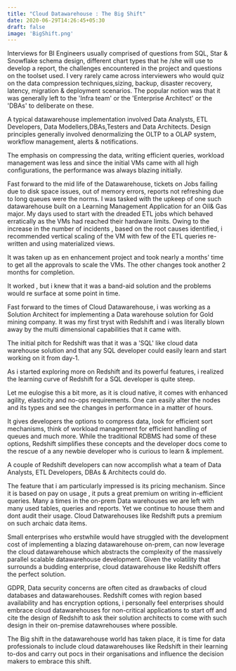 ```yaml
---
title: "Cloud Datawarehouse : The Big Shift"
date: 2020-06-29T14:26:45+05:30
draft: false
image: 'BigShift.png'
---
```


Interviews for BI Engineers usually comprised of questions from SQL, Star & Snowflake schema design, different chart types that he /she will use to develop a report, the challenges encountered in the project and questions on the toolset used. I very rarely came across interviewers who would quiz on the  data compression techniques,sizing, backup, disaster recovery, latency, migration & deployment scenarios. The popular notion was that it was generally left to the 'Infra team' or the 'Enterprise Architect'  or the 'DBAs' to deliberate on these.

A typical datawarehouse implementation involved Data Analysts, ETL Developers, Data Modellers,DBAs,Testers and Data Architects. Design principles generally involved  denormalizing the OLTP to a OLAP system, workflow management, alerts & notifications. 

The emphasis on compressing the data, writing efficient queries, workload management was less and since the initial VMs came with all high configurations, the performance was always blazing initially.

Fast forward to the mid life of the Datawarehouse, tickets on Jobs failing due to disk space issues, out of memory errors, reports not refreshing due to long queues were the norms. I  was tasked with  the upkeep of one such datawarehouse built on a Learning Management Application for an Oil& Gas major. My days used to start with the dreaded ETL jobs which behaved erratically as the VMs had reached their hardware limits. Owing to the increase in the number of incidents , based on the root causes identified, i recommended vertical scaling of the VM with few of the ETL queries re-written and using materialized views.

It was taken up as en enhancement project and took nearly a months' time to get all the approvals to scale the VMs. The other changes took another 2 months for completion.

It worked , but i knew that it was a band-aid solution and the problems would re surface at some point in time.

Fast forward to the times of Cloud Datawarehouse, i was working as a Solution Architect for implementing a Data warehouse solution for Gold mining company. It was my first tryst with Redshift and i was literally blown away by the multi dimensional capabilities that it came with.

The initial pitch for Redshift was that it was a 'SQL' like cloud data warehouse solution and that any SQL developer could easily learn and start working on it from day-1. 

As i started exploring more on Redshift and its powerful features, i realized the learning curve of Redshift for a SQL developer is quite steep.

Let me eulogise this a bit more, as it is cloud native, it comes with enhanced agility, elasticity and no-ops requirements. One can easily alter the nodes and its types and see the changes in performance in a matter of hours.

It gives developers the options to compress data, look for efficient sort mechanisms, think of workload management for efficient handling of queues and much more. While the traditional RDBMS had some of these options, Redshift simplifies these concepts and the developer docs come to the rescue of a any newbie developer who is curious to learn & implement.

A couple of Redshift developers can now accomplish what a team of Data Analysts, ETL Developers, DBAs & Architects could do.

The feature that i am particularly impressed is its pricing mechanism. Since it is based on pay on usage , it puts a great premium on writing in-efficient queries. Many a times in the on-prem Data warehouses we are left with many used tables, queries and reports. Yet we continue to house them and dont audit their usage. Cloud Datwarehouses like Redshift puts a premium on such archaic data items. 

Small enterprises  who erstwhile would have  struggled with the development cost of implementing a blazing datawarehouse on-prem, can now leverage the cloud datawarehouse which abstracts the complexity of the massively parallel scalable datawarehouse development. Given the volatility that surrounds a budding enterprise, cloud datawarehouse like Redshift offers the perfect solution.

GDPR, Data security concerns are often cited as drawbacks of cloud databases and datawarehouses. Redshift comes with region based availability and has encryption options, i personally feel enterprises should embrace cloud datawarehouses for non-critical applications to start off and cite the design of Redshift to ask their solution architects to come with such design in their on-premise datawrehouses where possible.

The Big shift in the datawarehouse world has taken place, it is time for data professionals to include cloud datawarehouses like Redshift in their learning to-dos and carry out pocs in their organisations and influence the decision makers to embrace this shift.

